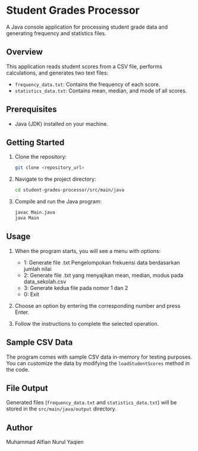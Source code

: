 # Student Grades Processor

A Java console application for processing student grade data and generating frequency and statistics files.

## Overview

This application reads student scores from a CSV file, performs calculations, and generates two text files:

- `frequency_data.txt`: Contains the frequency of each score.
- `statistics_data.txt`: Contains mean, median, and mode of all scores.

## Prerequisites

- Java (JDK) installed on your machine.

## Getting Started

1. Clone the repository:

    ```bash
    git clone <repository_url>
    ```

2. Navigate to the project directory:

    ```bash
    cd student-grades-processor/src/main/java
    ```

3. Compile and run the Java program:

    ```bash
    javac Main.java
    java Main
    ```

## Usage

1. When the program starts, you will see a menu with options:

    - 1: Generate file .txt Pengelompokan frekuensi data berdasarkan jumlah nilai
    - 2: Generate file .txt yang menyajikan mean, median, modus pada data_sekolah.csv
    - 3: Generate kedua file pada nomor 1 dan 2
    - 0: Exit

2. Choose an option by entering the corresponding number and press Enter.

3. Follow the instructions to complete the selected operation.

## Sample CSV Data

The program comes with sample CSV data in-memory for testing purposes. You can customize the data by modifying the `loadStudentScores` method in the code.

## File Output

Generated files (`frequency_data.txt` and `statistics_data.txt`) will be stored in the `src/main/java/output` directory.

## Author

Muhammad Alfian Nurul Yaqien
